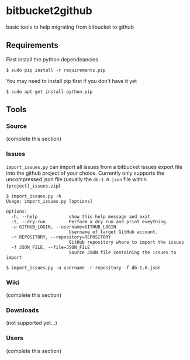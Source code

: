 bitbucket2github
================

basic tools to help migrating from bitbucket to github


## Requirements

First install the python dependeancies
```
$ sudo pip install -r requirements.pip
```

You may need to install pip first if you don't have it yet
```
$ sudo apt-get install python-pip
```

## Tools

### Source

(complete this section)

### Issues

```import_issues.py``` can import all issues from a bitbucket issues export file
into the github project of your choice. Currently only supports the uncompressed
json file (usually the ```db-1.0.json``` file within ```{project}_issues.zip```)

```
$ import_issues.py -h
Usage: import_issues.py [options]

Options:
  -h, --help            show this help message and exit
  -t, --dry-run         Perform a dry run and print eveything.
  -u GITHUB_LOGIN, --username=GITHUB_LOGIN
                        Username of target GitHub account.
  -r REPOSITORY, --repository=REPOSITORY
                        GitHub repository where to import the issues
  -f JSON_FILE, --file=JSON_FILE
                        Source JSON file containing the issues to import

$ import_issues.py -u username -r repository -f db-1.0.json
```

### Wiki

(complete this section)

### Downloads

(not supported yet...) 

### Users

(complete this section)